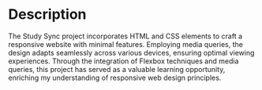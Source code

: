 # Description

The Study Sync project incorporates HTML and CSS elements to craft a responsive website with minimal features. Employing media queries, the design adapts seamlessly across various devices, ensuring optimal viewing experiences. Through the integration of Flexbox techniques and media queries, this project has served as a valuable learning opportunity, enriching my understanding of responsive web design principles.
